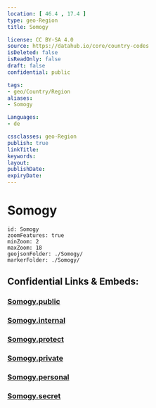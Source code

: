 ```yaml
---
location: [ 46.4 , 17.4 ] 
type: geo-Region
title: Somogy

license: CC BY-SA 4.0
source: https://datahub.io/core/country-codes
isDeleted: false
isReadOnly: false
draft: false
confidential: public

tags:
- geo/Country/Region
aliases:
- Somogy

Languages:
- de

cssclasses: geo-Region
publish: true
linkTitle: 
keywords: 
layout: 
publishDate: 
expiryDate: 
---
```


# Somogy

```leaflet
id: Somogy
zoomFeatures: true 
minZoom: 2 
maxZoom: 18
geojsonFolder: ./Somogy/
markerFolder: ./Somogy/
```


## Confidential Links & Embeds: 

### [Somogy.public](/_public/\Earth\Continent\Europe\Europe~East\Hungary\Counties~HungarySomogy.public.md) 

### [Somogy.internal](/_internal/\Earth\Continent\Europe\Europe~East\Hungary\Counties~HungarySomogy.internal.md) 

### [Somogy.protect](/_protect/\Earth\Continent\Europe\Europe~East\Hungary\Counties~HungarySomogy.protect.md) 

### [Somogy.private](/_private/\Earth\Continent\Europe\Europe~East\Hungary\Counties~HungarySomogy.private.md) 

### [Somogy.personal](/_personal/\Earth\Continent\Europe\Europe~East\Hungary\Counties~HungarySomogy.personal.md) 

### [Somogy.secret](/_secret/\Earth\Continent\Europe\Europe~East\Hungary\Counties~HungarySomogy.secret.md)

